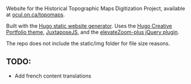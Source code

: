 Website for the Historical Topographic Maps Digitization Project, available at [ocul.on.ca/topomaps](http://ocul.on.ca/topomaps/).

Built with the [Hugo static website generator](https://gohugo.io/). Uses the [Hugo Creative Portfolio theme](https://github.com/kishaningithub/hugo-creative-portfolio-theme), [JuxtaposeJS](https://juxtapose.knightlab.com/), and the [elevateZoom-plus jQuery plugin](https://github.com/igorlino/elevatezoom-plus).

The repo does not include the static/img folder for file size reasons.

## TODO:

- Add french content translations